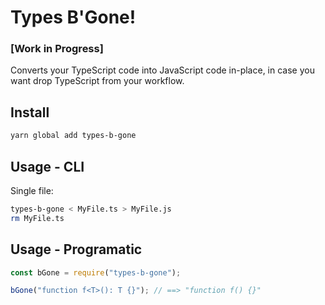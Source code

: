 # Types B'Gone!

### [Work in Progress]

Converts your TypeScript code into JavaScript code in-place, in case you want drop TypeScript from your workflow.

## Install

```bash
yarn global add types-b-gone
```
## Usage - CLI

Single file:

```bash
types-b-gone < MyFile.ts > MyFile.js
rm MyFile.ts
```

## Usage - Programatic

```js
const bGone = require("types-b-gone");

bGone("function f<T>(): T {}"); // ==> "function f() {}"
```
